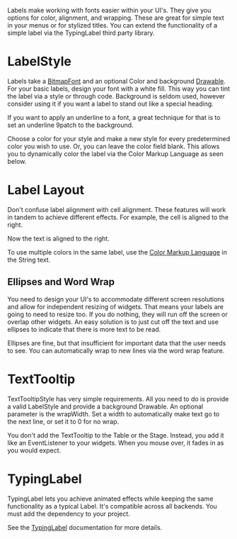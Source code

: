 Labels make working with fonts easier within your UI's. They give you options for color, alignment, and wrapping. These are great for simple text in your menus or for stylized titles. You can extend the functionality of a simple label via the TypingLabel third party library.

# LabelStyle

Labels take a [BitmapFont](https://github.com/raeleus/skin-composer/wiki/Fonts) and an optional Color and background [Drawable](https://github.com/raeleus/skin-composer/wiki/Drawables). For your basic labels, design your font with a white fill. This way you can tint the label via a style or through code. Background is seldom used, however consider using it if you want a label to stand out like a special heading.

If you want to apply an underline to a font, a great technique for that is to set an underline 9patch to the background.

Choose a color for your style and make a new style for every predetermined color you wish to use. Or, you can leave the color field blank. This allows you to dynamically color the label via the Color Markup Language as seen below.

# Label Layout

Don't confuse label alignment with cell alignment. These features will work in tandem to achieve different effects. For example, the cell is aligned to the right.

Now the text is aligned to the right.

To use multiple colors in the same label, use the [Color Markup Language](https://github.com/libgdx/libgdx/wiki/Color-Markup-Language) in the String text.

## Ellipses and Word Wrap

You need to design your UI's to accommodate different screen resolutions and allow for independent resizing of widgets. That means your labels are going to need to resize too. If you do nothing, they will run off the screen or overlap other widgets. An easy solution is to just cut off the text and use ellipses to indicate that there is more text to be read.

Ellipses are fine, but that insufficient for important data that the user needs to see. You can automatically wrap to new lines via the word wrap feature.

# TextTooltip

TextTooltipStyle has very simple requirements. All you need to do is provide a valid LabelStyle and provide a background Drawable. An optional parameter is the wrapWidth. Set a width to automatically make text go to the next line, or set it to 0 for no wrap.

You don't add the TextTooltip to the Table or the Stage. Instead, you add it like an EventListener to your widgets. When you mouse over, it fades in as you would expect.

# TypingLabel

TypingLabel lets you achieve animated effects while keeping the same functionality as a typical Label. It's compatible across all backends. You must add the dependency to your project.

See the [TypingLabel](https://github.com/rafaskb/typing-label) documentation for more details.